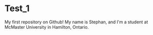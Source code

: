 Test_1
======

My first repository on Github!
My name is Stephan, and I'm a student at McMaster University in Hamilton, Ontario. 
